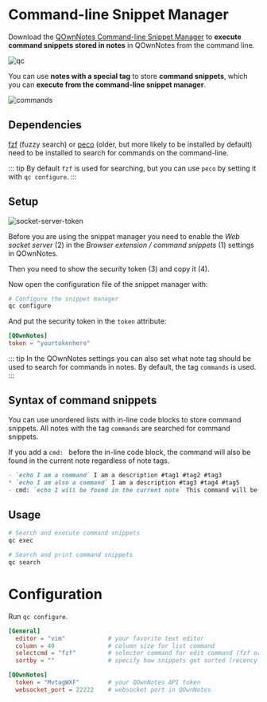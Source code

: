 # Command-line Snippet Manager

Download the [QOwnNotes Command-line Snippet Manager](https://github.com/qownnotes/qc/releases)
to **execute command snippets stored in notes** in QOwnNotes from the command line.

![qc](/img/qc.png)

You can use **notes with a special tag** to store **command snippets**, which you can
**execute from the command-line snippet manager**.

![commands](/img/commands.png)

## Dependencies

[fzf](https://github.com/junegunn/fzf) (fuzzy search) or [peco](https://github.com/peco/peco)
(older, but more likely to be installed by default) need to be installed to search
for commands on the command-line.

::: tip
By default `fzf` is used for searching, but you can use `peco` by setting it
with `qc configure`.
:::

## Setup

![socket-server-token](/img/socket-server-token.png)

Before you are using the snippet manager you need to enable the *Web socket server* (2)
in the *Browser extension / command snippets* (1) settings in QOwnNotes.

Then you need to show the security token (3) and copy it (4).

Now open the configuration file of the snippet manager with:

```bash
# Configure the snippet manager
qc configure
```

And put the security token in the `token` attribute:

```toml
[QOwnNotes]
token = "yourtokenhere"
```

::: tip
In the QOwnNotes settings you can also set what note tag should be used to
search for commands in notes. By default, the tag `commands` is used.
:::

## Syntax of command snippets

You can use unordered lists with in-line code blocks to store command snippets.
All notes with the tag `commands` are searched for command snippets.

If you add a `cmd: ` before the in-line code block, the command will also be
found in the current note regardless of note tags.

```markdown
- `echo I am a command` I am a description #tag1 #tag2 #tag3
* `echo I am also a command` I am a description #tag3 #tag4 #tag5
- cmd: `echo I will be found in the current note` This command will be found in the current note regardless of note tags
```

## Usage

```bash
# Search and execute command snippets
qc exec
```

```bash
# Search and print command snippets
qc search
```

# Configuration

Run `qc configure`.

```toml
[General]
  editor = "vim"            # your favorite text editor
  column = 40               # column size for list command
  selectcmd = "fzf"         # selector command for edit command (fzf or peco)
  sortby = ""               # specify how snippets get sorted (recency (default), -recency, description, -description, command, -command, output, -output)

[QOwnNotes]
  token = "MvtagWXF"        # your QOwnNotes API token
  websocket_port = 22222    # websocket port in QOwnNotes
```

